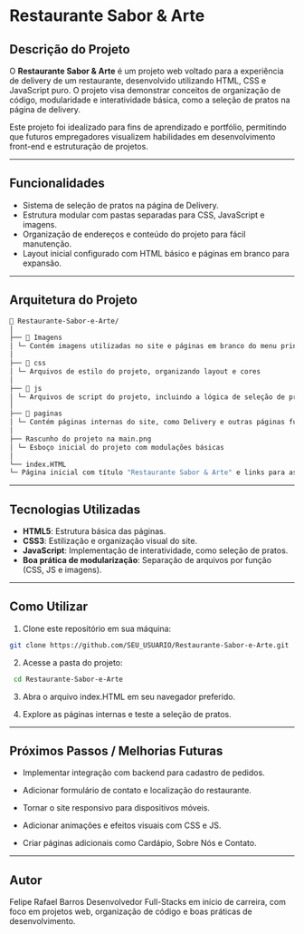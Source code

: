 # Restaurante Sabor & Arte

## Descrição do Projeto
O **Restaurante Sabor & Arte** é um projeto web voltado para a experiência de delivery de um restaurante, desenvolvido utilizando HTML, CSS e JavaScript puro. O projeto visa demonstrar conceitos de organização de código, modularidade e interatividade básica, como a seleção de pratos na página de delivery.

Este projeto foi idealizado para fins de aprendizado e portfólio, permitindo que futuros empregadores visualizem habilidades em desenvolvimento front-end e estruturação de projetos.

---

## Funcionalidades
- Sistema de seleção de pratos na página de Delivery.
- Estrutura modular com pastas separadas para CSS, JavaScript e imagens.
- Organização de endereços e conteúdo do projeto para fácil manutenção.
- Layout inicial configurado com HTML básico e páginas em branco para expansão.

---

## Arquitetura do Projeto
```bash
📁 Restaurante-Sabor-e-Arte/
│
├── 📁 Imagens
│ └─ Contém imagens utilizadas no site e páginas em branco do menu principal
│
├── 📁 css
│ └─ Arquivos de estilo do projeto, organizando layout e cores
│
├── 📁 js
│ └─ Arquivos de script do projeto, incluindo a lógica de seleção de pratos
│
├── 📁 paginas
│ └─ Contém páginas internas do site, como Delivery e outras páginas futuras
│
├── Rascunho do projeto na main.png
│ └─ Esboço inicial do projeto com modulações básicas 
│
└── index.HTML
└─ Página inicial com título "Restaurante Sabor & Arte" e links para as demais páginas

```
---

## Tecnologias Utilizadas
- **HTML5**: Estrutura básica das páginas.
- **CSS3**: Estilização e organização visual do site.
- **JavaScript**: Implementação de interatividade, como seleção de pratos.
- **Boa prática de modularização**: Separação de arquivos por função (CSS, JS e imagens).

---

## Como Utilizar
1. Clone este repositório em sua máquina:
```bash
git clone https://github.com/SEU_USUARIO/Restaurante-Sabor-e-Arte.git
```

2. Acesse a pasta do projeto:
```bash
 cd Restaurante-Sabor-e-Arte
```
3. Abra o arquivo index.HTML em seu navegador preferido.

4. Explore as páginas internas e teste a seleção de pratos.

---

## Próximos Passos / Melhorias Futuras

- Implementar integração com backend para cadastro de pedidos.

- Adicionar formulário de contato e localização do restaurante.

- Tornar o site responsivo para dispositivos móveis.

- Adicionar animações e efeitos visuais com CSS e JS.

- Criar páginas adicionais como Cardápio, Sobre Nós e Contato.


---

## Autor

Felipe Rafael Barros
Desenvolvedor Full-Stacks em início de carreira, com foco em projetos web, organização de código e boas práticas de desenvolvimento.


